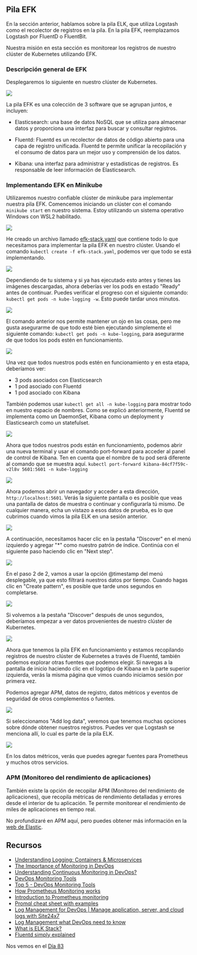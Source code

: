 ## Pila EFK

En la sección anterior, hablamos sobre la pila ELK, que utiliza Logstash como el recolector de registros en la pila. En la pila EFK, reemplazamos Logstash por FluentD o FluentBit.

Nuestra misión en esta sección es monitorear los registros de nuestro clúster de Kubernetes utilizando EFK.

### Descripción general de EFK

Desplegaremos lo siguiente en nuestro clúster de Kubernetes.

![](Images/Day82_Monitoring1.png)

La pila EFK es una colección de 3 software que se agrupan juntos, e incluyen:

- Elasticsearch: una base de datos NoSQL que se utiliza para almacenar datos y proporciona una interfaz para buscar y consultar registros.

- Fluentd: Fluentd es un recolector de datos de código abierto para una capa de registro unificada. Fluentd te permite unificar la recopilación y el consumo de datos para un mejor uso y comprensión de los datos.

- Kibana: una interfaz para administrar y estadísticas de registros. Es responsable de leer información de Elasticsearch.

### Implementando EFK en Minikube

Utilizaremos nuestro confiable clúster de minikube para implementar nuestra pila EFK. Comencemos iniciando un clúster con el comando `minikube start` en nuestro sistema. Estoy utilizando un sistema operativo Windows con WSL2 habilitado.

![](Images/Day82_Monitoring2.png)

He creado un archivo llamado [efk-stack.yaml](Days/Monitoring/../../Monitoring/EFK%20Stack/efk-stack.yaml) que contiene todo lo que necesitamos para implementar la pila EFK en nuestro clúster. Usando el comando `kubectl create -f efk-stack.yaml`, podemos ver que todo se está implementando.

![](Images/Day82_Monitoring3.png)

Dependiendo de tu sistema y si ya has ejecutado esto antes y tienes las imágenes descargadas, ahora deberías ver los pods en estado "Ready" antes de continuar. Puedes verificar el progreso con el siguiente comando: `kubectl get pods -n kube-logging -w`. Esto puede tardar unos minutos.

![](Images/Day82_Monitoring4.png)

El comando anterior nos permite mantener un ojo en las cosas, pero me gusta asegurarme de que todo esté bien ejecutando simplemente el siguiente comando: `kubectl get pods -n kube-logging`, para asegurarme de que todos los pods estén en funcionamiento.

![](Images/Day82_Monitoring5.png)

Una vez que todos nuestros pods estén en funcionamiento y en esta etapa, deberíamos ver:

- 3 pods asociados con Elasticsearch
- 1 pod asociado con Fluentd
- 1 pod asociado con Kibana

También podemos usar `kubectl get all -n kube-logging` para mostrar todo en nuestro espacio de nombres. Como se explicó anteriormente, Fluentd se implementa como un DaemonSet, Kibana como un deployment y Elasticsearch como un statefulset.

![](Images/Day82_Monitoring6.png)

Ahora que todos nuestros pods están en funcionamiento, podemos abrir una nueva terminal y usar el comando port-forward para acceder al panel de control de Kibana. Ten en cuenta que el nombre de tu pod será diferente al comando que se muestra aquí. `kubectl port-forward kibana-84cf7f59c-v2l8v 5601:5601 -n kube-logging`

![](Images/Day82_Monitoring7.png)

Ahora podemos abrir un navegador y acceder a esta dirección, `http://localhost:5601`. Verás la siguiente pantalla o es posible que veas una pantalla de datos de muestra o continuar y configurarla tú mismo. De cualquier manera, echa un vistazo a esos datos de prueba, es lo que cubrimos cuando vimos la pila ELK en una sesión anterior.

![](Images/Day82_Monitoring8.png)

A continuación, necesitamos hacer clic en la pestaña "Discover" en el menú izquierdo y agregar "*" como nuestro patrón de índice. Continúa con el siguiente paso haciendo clic en "Next step".

![](Images/Day82_Monitoring9.png)

En el paso 2 de 2, vamos a usar la opción @timestamp del menú desplegable, ya que esto filtrará nuestros datos por tiempo. Cuando hagas clic en "Create pattern", es posible que tarde unos segundos en completarse.

![](Images/Day82_Monitoring10.png)

Si volvemos a la pestaña "Discover" después de unos segundos, deberíamos empezar a ver datos provenientes de nuestro clúster de Kubernetes.

![](Images/Day82_Monitoring11.png)

Ahora que tenemos la pila EFK en funcionamiento y estamos recopilando registros de nuestro clúster de Kubernetes a través de Fluentd, también podemos explorar otras fuentes que podemos elegir. Si navegas a la pantalla de inicio haciendo clic en el logotipo de Kibana en la parte superior izquierda, verás la misma página que vimos cuando iniciamos sesión por primera vez.

Podemos agregar APM, datos de registro, datos métricos y eventos de seguridad de otros complementos o fuentes.

![](Images/Day82_Monitoring12.png)

Si seleccionamos "Add log data", veremos que tenemos muchas opciones sobre dónde obtener nuestros registros. Puedes ver que Logstash se menciona allí, lo cual es parte de la pila ELK.

![](Images/Day82_Monitoring13.png)

En los datos métricos, verás que puedes agregar fuentes para Prometheus y muchos otros servicios.

### APM (Monitoreo del rendimiento de aplicaciones)

También existe la opción de recopilar APM (Monitoreo del rendimiento de aplicaciones), que recopila métricas de rendimiento detalladas y errores desde el interior de tu aplicación. Te permite monitorear el rendimiento de miles de aplicaciones en tiempo real.

No profundizaré en APM aquí, pero puedes obtener más información en la [web de Elastic](https://www.elastic.co/observability/application-performance-monitoring).

## Recursos

- [Understanding Logging: Containers & Microservices](https://www.youtube.com/watch?v=MMVdkzeQ848)
- [The Importance of Monitoring in DevOps](https://www.devopsonline.co.uk/the-importance-of-monitoring-in-devops/)
- [Understanding Continuous Monitoring in DevOps?](https://medium.com/devopscurry/understanding-continuous-monitoring-in-devops-f6695b004e3b)
- [DevOps Monitoring Tools](https://www.youtube.com/watch?v=Zu53QQuYqJ0)
- [Top 5 - DevOps Monitoring Tools](https://www.youtube.com/watch?v=4t71iv_9t_4)
- [How Prometheus Monitoring works](https://www.youtube.com/watch?v=h4Sl21AKiDg)
- [Introduction to Prometheus monitoring](https://www.youtube.com/watch?v=5o37CGlNLr8)
- [Promql cheat sheet with examples](https://www.containiq.com/post/promql-cheat-sheet-with-examples)
- [Log Management for DevOps | Manage application, server, and cloud logs with Site24x7](https://www.youtube.com/watch?v=J0csO_Shsj0)
- [Log Management what DevOps need to know](https://devops.com/log-management-what-devops-teams-need-to-know/)
- [What is ELK Stack?](https://www.youtube.com/watch?v=4X0WLg05ASw)
- [Fluentd simply explained](https://www.youtube.com/watch?v=5ofsNyHZwWE&t=14s)

Nos vemos en el [Día 83](day83.md)
